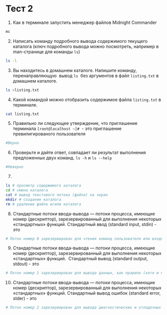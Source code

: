 # Тест 2
1. Как в терминале запустить менеджер файлов Midnight Commander
```sh
mc
```
2. Написать команду подробного вывода содержимого текущего каталога (ключ подробного вывода можно посмотреть, например в man-странице для команды `ls`)
```sh
ls -l
```
3. Вы находитесь в домашнем каталоге. Напишите команду, перенаправляющую  вывод `ls`  без аргументов в файл `listing.txt` в домашнем каталоге.
```sh
ls >listing.txt
```
4. Какой командой можно отобразить содержимое файла `listing.txt` в терминале.
```sh
cat listing.txt
```
5. Правильно ли следующее утверждение, что приглашение терминала `[root@localhost ~]#`  - это приглашение превилигированого пользователя
```sh
#Верно
```
6. Проверьте и дайте ответ, совпадает ли результат выполнения предложенных двух команд.  `ls -h` и `ls --help`
```sh
#Неверно
```
7. 
```sh
ls # просмотр содержимого каталога  
cd # смена каталога  
cat # вывод текстового потока (файла) на экран  
mkdir # создание каталога  
rm # удаление файла и/или каталога
```
8. Стандартные потоки ввода-вывода — потоки процесса, имеющие номер (дескриптор), зарезервированный для выполнения некоторых «стандартных» функций. Cтандартный ввод (standard input, stdin) - это
```sh
# Поток номер 0 зарезервирован для чтения команд пользователя или входных данных.
```
9. Стандартные потоки ввода-вывода — потоки процесса, имеющие номер (дескриптор), зарезервированный для выполнения некоторых «стандартных» функций.  Cтандартный вывод (standard output, stdout) - это
```sh
# Поток номер 1 зарезервирован для вывода данных, как правило (хотя и не обязательно) текстовых.
```
10. Стандартные потоки ввода-вывода — потоки процесса, имеющие номер (дескриптор), зарезервированный для выполнения некоторых «стандартных» функций. Cтандартный вывод ошибок (standard error, stder) - это
```sh
# Поток номер 2 зарезервирован для вывода диагностических и отладочных сообщений в текстовом виде.
```
